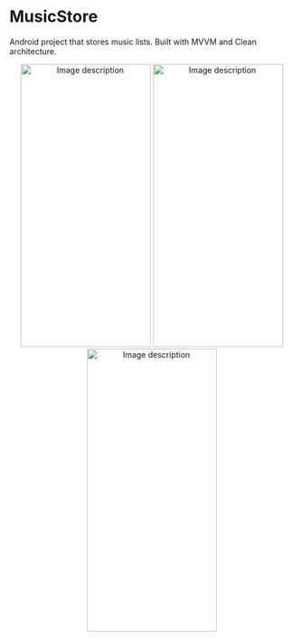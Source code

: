 # MusicStore
Android project that stores music lists. Built with MVVM and Clean architecture.

<p align="center">
<img src="https://user-images.githubusercontent.com/90982374/233842104-46e175fd-22a0-42ec-9ca1-b4d33781e260.png" alt="Image description" width="230" height="500">
<img src="https://user-images.githubusercontent.com/90982374/233842111-97145ca4-9fe7-4d8f-b904-bbb3b13c4dc8.png" alt="Image description" width="230" height="500">
<img src="[https://user-images.githubusercontent.com/90982374/233835233-b9af49d8-1653-4b7f-a581-41532dc11c7c.png](https://user-images.githubusercontent.com/90982374/233842115-8722f9d8-32f6-4d45-9d77-91ef71a1fc6f.png)" alt="Image description" width="230" height="500">
</p>

<!-- <p align="center">
<img src="https://user-images.githubusercontent.com/90982374/233835221-0b082bb0-edff-4bcc-912b-2829cac1ed72.png" alt="Image description" width="230" height="500">
<img src="https://user-images.githubusercontent.com/90982374/233835228-638d4921-949a-422c-87b4-011736f2625a.png" alt="Image description" width="230" height="500">
<img src="https://user-images.githubusercontent.com/90982374/233835233-b9af49d8-1653-4b7f-a581-41532dc11c7c.png" alt="Image description" width="230" height="500">
</p> -->


